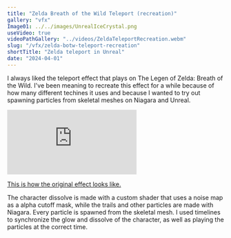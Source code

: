 ```yaml
---
title: "Zelda Breath of the Wild Teleport (recreation)"
gallery: "vfx"
Image01: ../../images/UnrealIceCrystal.png
useVideo: true
videoPathGallery: "../videos/ZeldaTeleportRecreation.webm"
slug: "/vfx/zelda-botw-teleport-recreation"
shortTitle: "Zelda teleport in Unreal"
date: "2024-04-01"
---
```


I always liked the teleport effect that plays on The Legen of Zelda: Breath of the Wild. I've been meaning to recreate this effect for a while because of how many different techines it uses and because I wanted to try out spawning particles from skeletal meshes on Niagara and Unreal.

<iframe class="ytEmbedVideo" src="https://www.youtube.com/embed/LJazgllLY18?si=epnymo0EqGFopIC5" title="YouTube video player" frameborder="0" allow="accelerometer; autoplay; clipboard-write; encrypted-media; gyroscope; picture-in-picture; web-share" allowfullscreen></iframe>

[This is how the original effect looks like.](https://www.youtube.com/watch?v=w6Nbiz2RvKY)

The character dissolve is made with a custom shader that uses a noise map as a alpha cutoff mask, while the trails and other particles are made with Niagara. Every particle is spawned from the skeletal mesh. I used timelines to synchronize the glow and dissolve of the character, as well as playing the particles at the correct time.